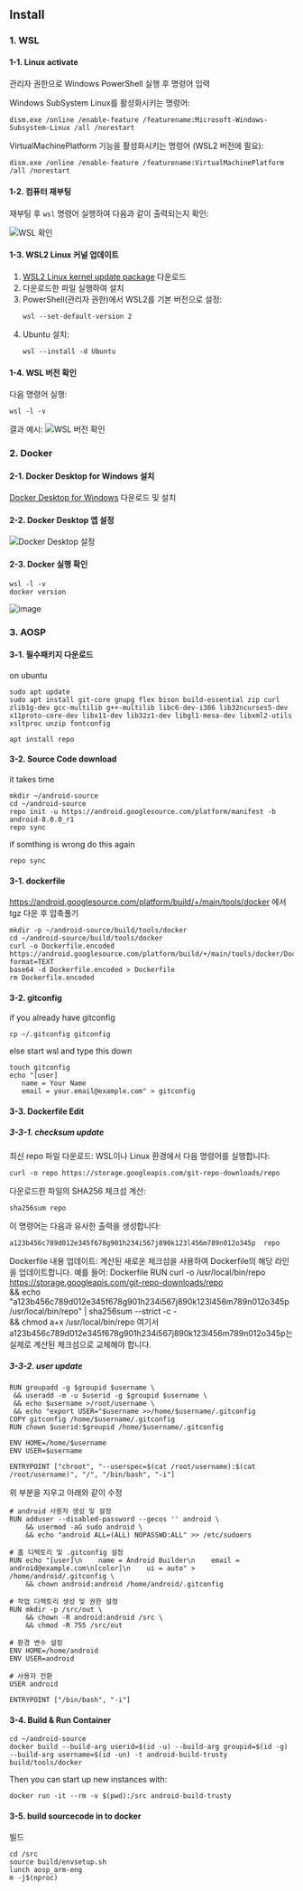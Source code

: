 ## Install

### 1. WSL

#### 1-1. Linux activate
관리자 권한으로 Windows PowerShell 실행 후 명령어 입력

Windows SubSystem Linux를 활성화시키는 명령어:
```
dism.exe /online /enable-feature /featurename:Microsoft-Windows-Subsystem-Linux /all /norestart
```

VirtualMachinePlatform 기능을 활성화시키는 명령어 (WSL2 버전에 필요):
```
dism.exe /online /enable-feature /featurename:VirtualMachinePlatform /all /norestart
```

#### 1-2. 컴퓨터 재부팅
재부팅 후 `wsl` 명령어 실행하여 다음과 같이 출력되는지 확인:

![WSL 확인](https://github.com/user-attachments/assets/73e7fc10-65c7-4f35-a4ea-b6d89446abe2)

#### 1-3. WSL2 Linux 커널 업데이트
1. [WSL2 Linux kernel update package](https://aka.ms/wsl2kernel) 다운로드
2. 다운로드한 파일 실행하여 설치
3. PowerShell(관리자 권한)에서 WSL2를 기본 버전으로 설정:
   ```
   wsl --set-default-version 2
   ```
4. Ubuntu 설치:
   ```
   wsl --install -d Ubuntu
   ```

#### 1-4. WSL 버전 확인
다음 명령어 실행:
```
wsl -l -v
```

결과 예시:
![WSL 버전 확인](https://github.com/user-attachments/assets/313cd0a1-84b8-47ff-b37b-70439624b03f)

### 2. Docker

#### 2-1. Docker Desktop for Windows 설치
[Docker Desktop for Windows](https://docs.docker.com/desktop/install/windows-install/) 다운로드 및 설치

#### 2-2. Docker Desktop 앱 설정
![Docker Desktop 설정](https://github.com/user-attachments/assets/efe2ead0-6001-4a8f-bcd8-36645717b6ed)

#### 2-3. Docker 실행 확인
```
wsl -l -v
docker version
```
![image](https://github.com/user-attachments/assets/da694025-3fa3-42a0-a710-d41f720efc21)

### 3. AOSP

#### 3-1. 필수패키지 다운로드
on ubuntu
```
sudo apt update
sudo apt install git-core gnupg flex bison build-essential zip curl zlib1g-dev gcc-multilib g++-multilib libc6-dev-i386 lib32ncurses5-dev x11proto-core-dev libx11-dev lib32z1-dev libgl1-mesa-dev libxml2-utils xsltproc unzip fontconfig
```
```
apt install repo
```

#### 3-2. Source Code download
it takes time
```
mkdir ~/android-source
cd ~/android-source
repo init -u https://android.googlesource.com/platform/manifest -b android-8.0.0_r1
repo sync
```
if somthing is wrong do this again
```
repo sync
```

#### 3-1. dockerfile
https://android.googlesource.com/platform/build/+/main/tools/docker
에서 tgz 다운 후 압축풀기

```
mkdir -p ~/android-source/build/tools/docker
cd ~/android-source/build/tools/docker
curl -o Dockerfile.encoded https://android.googlesource.com/platform/build/+/main/tools/docker/Dockerfile?format=TEXT
base64 -d Dockerfile.encoded > Dockerfile
rm Dockerfile.encoded
```

#### 3-2. gitconfig
if you already have gitconfig
```
cp ~/.gitconfig gitconfig
```

else start wsl and type this down
```
touch gitconfig
echo "[user]
   name = Your Name
   email = your.email@example.com" > gitconfig
```

#### 3-3. Dockerfile Edit
##### 3-3-1. checksum update
최신 repo 파일 다운로드:
WSL이나 Linux 환경에서 다음 명령어를 실행합니다:
```
curl -o repo https://storage.googleapis.com/git-repo-downloads/repo
```
다운로드한 파일의 SHA256 체크섬 계산:
```
sha256sum repo
```
이 명령어는 다음과 유사한 출력을 생성합니다:
```
a123b456c789d012e345f678g901h234i567j890k123l456m789n012o345p  repo
```
Dockerfile 내용 업데이트:
계산된 새로운 체크섬을 사용하여 Dockerfile의 해당 라인을 업데이트합니다. 예를 들어:
Dockerfile RUN curl -o /usr/local/bin/repo https://storage.googleapis.com/git-repo-downloads/repo \
 && echo "a123b456c789d012e345f678g901h234i567j890k123l456m789n012o345p  /usr/local/bin/repo" | sha256sum --strict -c - \
 && chmod a+x /usr/local/bin/repo
여기서 a123b456c789d012e345f678g901h234i567j890k123l456m789n012o345p는 실제로 계산된 체크섬으로 교체해야 합니다.

##### 3-3-2. user update
```
RUN groupadd -g $groupid $username \
 && useradd -m -u $userid -g $groupid $username \
 && echo $username >/root/username \
 && echo "export USER="$username >>/home/$username/.gitconfig
COPY gitconfig /home/$username/.gitconfig
RUN chown $userid:$groupid /home/$username/.gitconfig

ENV HOME=/home/$username
ENV USER=$username

ENTRYPOINT ["chroot", "--userspec=$(cat /root/username):$(cat /root/username)", "/", "/bin/bash", "-i"]
```
위 부분을 지우고 아래와 같이 수정
```
# android 사용자 생성 및 설정
RUN adduser --disabled-password --gecos '' android \
    && usermod -aG sudo android \
    && echo "android ALL=(ALL) NOPASSWD:ALL" >> /etc/sudoers

# 홈 디렉토리 및 .gitconfig 설정
RUN echo "[user]\n    name = Android Builder\n    email = android@example.com\n[color]\n    ui = auto" > /home/android/.gitconfig \
    && chown android:android /home/android/.gitconfig

# 작업 디렉토리 생성 및 권한 설정
RUN mkdir -p /src/out \
    && chown -R android:android /src \
    && chmod -R 755 /src/out

# 환경 변수 설정
ENV HOME=/home/android
ENV USER=android

# 사용자 전환
USER android

ENTRYPOINT ["/bin/bash", "-i"]
```

#### 3-4. Build & Run Container
```
cd ~/android-source
docker build --build-arg userid=$(id -u) --build-arg groupid=$(id -g) --build-arg username=$(id -un) -t android-build-trusty build/tools/docker
```
Then you can start up new instances with:
```
docker run -it --rm -v $(pwd):/src android-build-trusty
```
#### 3-5. build sourcecode in to docker
빌드
```
cd /src
source build/envsetup.sh
lunch aosp_arm-eng
m -j$(nproc)
```
